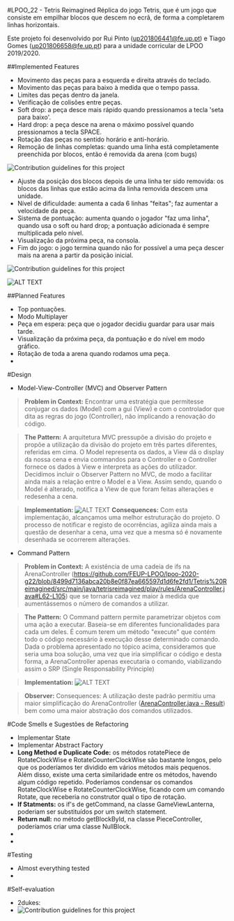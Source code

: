 #LPOO_22 - Tetris Reimagined
Réplica do jogo Tetris, que é um jogo que consiste em empilhar blocos que descem no ecrã, de forma a completarem linhas horizontais.

Este projeto foi desenvolvido por Rui Pinto (up201806441@fe.up.pt) e Tiago Gomes (up201806658@fe.up.pt) para a unidade corricular de LPOO 2019/2020.

##Implemented Features
  * Movimento das peças para a esquerda e direita através do teclado.
  * Movimento das peças para baixo à medida que o tempo passa.
  * Limites das peças dentro da janela.
  * Verificação de colisões entre peças.
  * Soft drop: a peça desce mais rápido quando pressionamos a tecla 'seta para baixo'.
  * Hard drop: a peça desce na arena o máximo possível quando pressionamos a tecla SPACE.
  * Rotação das peças no sentido horário e anti-horário.
  * Remoção de linhas completas: quando uma linha está completamente preenchida por blocos, então é removida da arena (com bugs)
   
   
  ![Contribution guidelines for this project](./Implemented2.png)
    
    
  * Ajuste da posição dos blocos depois de uma linha ter sido removida: os blocos das linhas que estão acima da linha removida descem uma unidade.
  * Nível de dificuldade: aumenta a cada 6 linhas "feitas"; faz aumentar a velocidade da peça.
  * Sistema de pontuação: aumenta quando o jogador "faz uma linha", quando usa o soft ou hard drop; a pontuação adicionada é sempre multiplicada pelo nível.
  * Visualização da próxima peça, na consola.
  * Fim do jogo: o jogo termina quando não for possível a uma peça descer mais na arena a partir da posição inicial.
    
  ![Contribution guidelines for this project](./Implemented1.png)
     
  ![ALT TEXT](https://media.giphy.com/media/XcGdJLs8ql3vhKoqoZ/giphy.gif) 
   
  
  
##Planned Features
  * Top pontuações.
  * Modo Multiplayer
  * Peça em espera: peça que o jogador decidiu guardar para usar mais tarde.
  * Visualização da próxima peça, da pontuação e do nível em modo gráfico.
  * Rotação de toda a arena quando rodamos uma peça.
  * 

#Design
  
  * Model-View-Controller (MVC) and Observer Pattern
  
>**Problem in Context:**
> Encontrar uma estratégia que permitesse conjugar os dados (Model) com a gui (View) e com o controlador que dita as regras 
>do jogo (Controller), não implicando a renovação do código.

>**The Pattern:**
>A arquitetura MVC pressupõe a divisão do projeto e propõe a utilização da divisão do projeto em três partes diferentes,
>referidas em cima. O Model representa os dados, a View dá o display da nossa cena e envia commandos para o Controller
>e o Controller fornece os dados à View e interpreta as ações do utilizador. Decidimos incluir o Observer Pattern no MVC, 
>de modo a facilitar ainda mais a relação entre o Model e a View. Assim sendo, quando o Model é alterado, notifica a View 
>de que foram feitas alterações e redesenha a cena.

>**Implementation:**
![ALT TEXT](./MVC.PNG)
>**Consequences:**
>Com esta implementação, alcançamos uma melhor estruturação do projeto. O processo de notificar e registo de ocorrências,
>agiliza ainda mais a questão de desenhar a cena, uma vez que a mesma só é novamente desenhada se ocorrerem alterações. 

  * Command Pattern
   
>**Problem in Context:** 
>A existência de uma cadeia de ifs na ArenaController (https://github.com/FEUP-LPOO/lpoo-2020-g22/blob/8499d7136abca20b8e0f87ea665597d1d6fe2fd1/Tetris%20Reimagined/src/main/java/tetrisreimagined/play/rules/ArenaController.java#L62-L105)
>que se tornaria cada vez maior à medida
>que aumentássemos o número de comandos a utilizar.
    
>**The Pattern:**
>O Command pattern permite parametrizar objetos com uma ação a executar. Baseia-se em diferentes funcionalidades para cada um deles.
>É comum terem um método "execute" que contém todo o código necessário à execução desse determinado comando. Dada o problema apresentado no tópico acima,
>consideramos que seria uma boa solução, uma vez que iria simplificar o código e desta forma, a ArenaController apenas executaria o comando,
>viabilizando assim o SRP (Single Responsability Principle)

>**Implementation:**
![ALT TEXT](./CommandPattern.PNG)

>**Observer:**
>Consequences: A utilização deste padrão permitiu uma maior simplificação do ArenaController ([ArenaController.java - Result](./src/main/java/tetrisreimagined/play/rules/ArenaController.java)) bem como uma maior abstração dos comandos utilizados.
  
#Code Smells e Sugestões de Refactoring
  * Implementar State
  * Implementar Abstract Factory
  * **Long Method e Duplicate Code:** os métodos rotatePiece de RotateClockWise e RotateCounterClockWise são bastante longos, pelo que os poderíamos ter dividido em vários métodos mais pequenos. Além disso, existe uma certa similaridade entre os métodos, havendo algum código repetido. Poderíamos condensar os comandos RotateClockWise e RotateCounterClockWise, ficando com um comando Rotate, que receberia no construtor qual o tipo de rotação. 
  * **If Statments:** os if's de getCommand, na classe GameViewLanterna, poderiam ser substituídos por um switch statement.
  * **Return null:** no método getBlockById, na classe PieceController, poderíamos criar uma classe NullBlock.
  * 
  *  
  
#Testing
  * Almost everything tested
  * 
  
#Self-evaluation
  *  2dukes:
  * ![Contribution guidelines for this project](./309558.jpg)